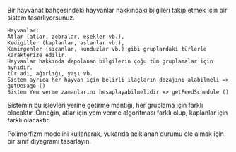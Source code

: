  Bir hayvanat bahçesindeki hayvanlar hakkındaki bilgileri takip etmek için bir sistem tasarlıyorsunuz.

    Hayvanlar:
    Atlar (atlar, zebralar, eşekler vb.),
    Kedigiller (kaplanlar, aslanlar vb.),
    Kemirgenler (sıçanlar, kunduzlar vb.) gibi gruplardaki türlerle karakterize edilir.
    Hayvanlar hakkında depolanan bilgilerin çoğu tüm gruplamalar için aynıdır.
    tür adı, ağırlığı, yaşı vb.
    Sistem ayrıca her hayvan için belirli ilaçların dozajını alabilmeli => getDosage ()
    Sistem Yem verme zamanlarını hesaplayabilmelidir => getFeedSchedule ()  
  Sistemin bu işlevleri yerine getirme mantığı, her gruplama için farklı olacaktır. Örneğin, atlar için yem verme algoritması farklı olup, kaplanlar için farklı         olacaktır.

   Polimorfizm modelini kullanarak, yukarıda açıklanan durumu ele almak için bir sınıf diyagramı tasarlayın.
